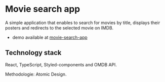 # Movie search app

A simple application that enables to search for movies by title, displays their posters and redirects to the selected movie on IMDB.

- demo available at [movie-search-app](https://movie-search-app1.netlify.app/)

## Technology stack

React, TypeScript, Styled-components and OMDB API.

Methodologie: Atomic Design.
